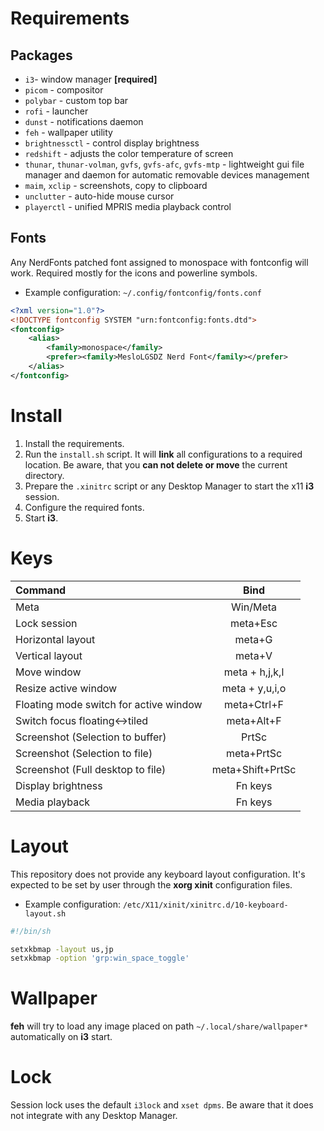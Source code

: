 # Requirements
## Packages
- `i3`- window manager **[required]**
- `picom` - compositor
- `polybar` - custom top bar
- `rofi` - launcher
- `dunst` - notifications daemon
- `feh` - wallpaper utility
- `brightnessctl` - control display brightness
- `redshift` - adjusts the color temperature of screen
- `thunar`, `thunar-volman`, `gvfs`, `gvfs-afc`, `gvfs-mtp` - lightweight gui file manager and daemon for automatic removable devices management
- `maim`, `xclip` - screenshots, copy to clipboard
- `unclutter` - auto-hide mouse cursor
- `playerctl` - unified MPRIS media playback control

## Fonts
Any NerdFonts patched font assigned to monospace with fontconfig will work. Required mostly for the icons and powerline symbols.

- Example configuration:
  `~/.config/fontconfig/fonts.conf`
```xml
<?xml version="1.0"?>
<!DOCTYPE fontconfig SYSTEM "urn:fontconfig:fonts.dtd">
<fontconfig>
    <alias>
        <family>monospace</family>
        <prefer><family>MesloLGSDZ Nerd Font</family></prefer>
    </alias>
</fontconfig>
```

# Install
1. Install the requirements.
2. Run the `install.sh` script. It will **link** all configurations to a required location. Be aware, that you **can not delete or move** the current directory.
3. Prepare the `.xinitrc` script or any Desktop Manager to start the x11 **i3** session.
4. Configure the required fonts.
5. Start **i3**.

# Keys
| Command | Bind |
| :------ | :--: |
| Meta | Win/Meta |
| Lock session | meta+Esc |
| Horizontal layout | meta+G |
| Vertical layout | meta+V |
| Move window | meta + h,j,k,l |
| Resize active window | meta + y,u,i,o |
| Floating mode switch for active window | meta+Ctrl+F |
| Switch focus floating<->tiled | meta+Alt+F |
| Screenshot (Selection to buffer) | PrtSc |
| Screenshot (Selection to file) | meta+PrtSc |
| Screenshot (Full desktop to file) | meta+Shift+PrtSc |
| Display brightness | Fn keys |
| Media playback | Fn keys |

# Layout
This repository does not provide any keyboard layout configuration. It's expected to be set by user through the **xorg xinit** configuration files.

- Example configuration:
  `/etc/X11/xinit/xinitrc.d/10-keyboard-layout.sh`
```sh
#!/bin/sh

setxkbmap -layout us,jp
setxkbmap -option 'grp:win_space_toggle'
```

# Wallpaper
**feh** will try to load any image placed on path `~/.local/share/wallpaper*` automatically on **i3** start.

# Lock
Session lock uses the default `i3lock` and `xset dpms`. Be aware that it does not integrate with any Desktop Manager.
